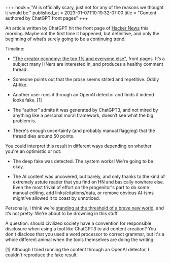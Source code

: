 +++
hook = "AI is officially scary, just not for any of the reasons we thought it would be."
published_at = 2023-01-07T10:19:32-07:00
title = "Content authored by ChatGPT front pages"
+++

An article written by ChatGPT hit the front page of [Hacker News](https://news.ycombinator.com/) this morning. Maybe not the first time it happened, but definitive, and only the beginning of what’s surely going to be a continuing trend.

Timeline:

* ["The creator economy: the top 1% and everyone else"](https://news.ycombinator.com/item?id=34287747), front pages. It’s a subject many HNers are interested in, and produces a healthy comment thread.

* Someone points out that the prose seems stilted and repetitive. Oddly AI-like.

* Another user runs it through an OpenAI detector and finds it indeed looks fake. [1]

* The “author” admits it was generated by ChatGPT3, and not mired by anything like a personal moral framework, doesn’t see what the big problem is.

* There's enough uncertainty (and probably manual flagging) that the thread dies around 50 points.

You could interpret this result in different ways depending on whether you're an optimistic or not:

* The deep fake was detected. The system works! We're going to be okay.

* The AI content was uncovered, but barely, and only thanks to the kind of extremely astute reader that you find on HN and basically nowhere else. Even the most trivial of effort on the progenitor's part to do some manual editing, add links/citations/data, or remove obvious AI-isms might've allowed it to coast by unnoticed.

Personally, I think we’re [standing at the threshold of a brave new world](/atoms/giukszs), and it’s not pretty. We're about to be drowning in this stuff.

A question: should civilized society have a convention for responsible disclosure when using a tool like ChatGPT3 to aid content creation? You don't disclose that you used a word processor to correct grammar, but it's a whole different animal when the tools themselves are doing the writing.

[1] Although I tried running the content through an OpenAI detector, I couldn't reproduce the fake result.
